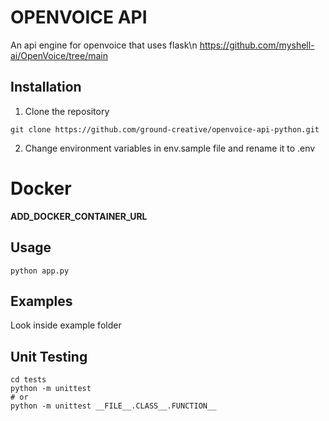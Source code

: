 # OPENVOICE API

An api engine for openvoice that uses flask\n
https://github.com/myshell-ai/OpenVoice/tree/main

## Installation

1) Clone the repository
```
git clone https://github.com/ground-creative/openvoice-api-python.git
```

2) Change environment variables in env.sample file and rename it to .env

# Docker

__ADD_DOCKER_CONTAINER_URL__

## Usage

```
python app.py
```

## Examples

Look inside example folder

## Unit Testing

```
cd tests
python -m unittest
# or
python -m unittest __FILE__.CLASS__.FUNCTION__
```
